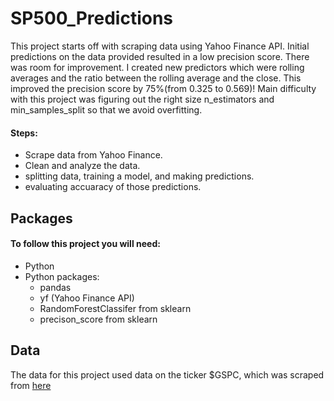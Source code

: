 # SP500_Predictions

This project starts off with scraping data using Yahoo Finance API. Initial predictions on the data provided resulted in a low precision score. There was room for improvement. I created new predictors which were rolling averages and the ratio between the rolling average and the close. This improved the precision score by 75%(from 0.325 to 0.569)! Main difficulty with this project was figuring out the right size n_estimators and min_samples_split so that we avoid overfitting. 

#### Steps:
- Scrape data from Yahoo Finance.
- Clean and analyze the data.
- splitting data, training a model, and making predictions.
- evaluating accuaracy of those predictions.

## Packages
#### To follow this project you will need:
- Python
- Python packages:
  - pandas
  - yf (Yahoo Finance API)
  - RandomForestClassifer from sklearn
  - precison_score from sklearn

## Data
The data for this project used data on the ticker $GSPC, which was scraped from [here](https://finance.yahoo.com/quote/%5EGSPC/)
